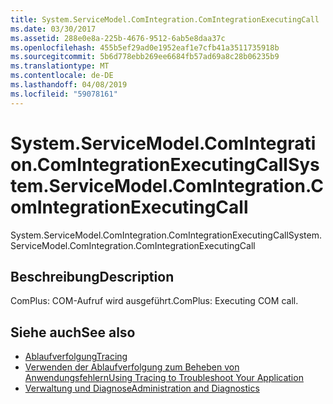 ```yaml
---
title: System.ServiceModel.ComIntegration.ComIntegrationExecutingCall
ms.date: 03/30/2017
ms.assetid: 288e0e8a-225b-4676-9512-6ab5e8daa37c
ms.openlocfilehash: 455b5ef29ad0e1952eaf1e7cfb41a3511735918b
ms.sourcegitcommit: 5b6d778ebb269ee6684fb57ad69a8c28b06235b9
ms.translationtype: MT
ms.contentlocale: de-DE
ms.lasthandoff: 04/08/2019
ms.locfileid: "59078161"
---
```

# <a name="systemservicemodelcomintegrationcomintegrationexecutingcall"></a><span data-ttu-id="24f03-102">System.ServiceModel.ComIntegration.ComIntegrationExecutingCall</span><span class="sxs-lookup"><span data-stu-id="24f03-102">System.ServiceModel.ComIntegration.ComIntegrationExecutingCall</span></span>
<span data-ttu-id="24f03-103">System.ServiceModel.ComIntegration.ComIntegrationExecutingCall</span><span class="sxs-lookup"><span data-stu-id="24f03-103">System.ServiceModel.ComIntegration.ComIntegrationExecutingCall</span></span>  
  
## <a name="description"></a><span data-ttu-id="24f03-104">Beschreibung</span><span class="sxs-lookup"><span data-stu-id="24f03-104">Description</span></span>  
 <span data-ttu-id="24f03-105">ComPlus: COM-Aufruf wird ausgeführt.</span><span class="sxs-lookup"><span data-stu-id="24f03-105">ComPlus: Executing COM call.</span></span>  
  
## <a name="see-also"></a><span data-ttu-id="24f03-106">Siehe auch</span><span class="sxs-lookup"><span data-stu-id="24f03-106">See also</span></span>

- [<span data-ttu-id="24f03-107">Ablaufverfolgung</span><span class="sxs-lookup"><span data-stu-id="24f03-107">Tracing</span></span>](../../../../../docs/framework/wcf/diagnostics/tracing/index.md)
- [<span data-ttu-id="24f03-108">Verwenden der Ablaufverfolgung zum Beheben von Anwendungsfehlern</span><span class="sxs-lookup"><span data-stu-id="24f03-108">Using Tracing to Troubleshoot Your Application</span></span>](../../../../../docs/framework/wcf/diagnostics/tracing/using-tracing-to-troubleshoot-your-application.md)
- [<span data-ttu-id="24f03-109">Verwaltung und Diagnose</span><span class="sxs-lookup"><span data-stu-id="24f03-109">Administration and Diagnostics</span></span>](../../../../../docs/framework/wcf/diagnostics/index.md)
